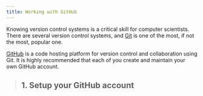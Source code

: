 ```yaml
---
title: Working with GitHub
---
```


Knowing version control systems is a critical skill for computer 
scientists. There are several version control systems, and 
[Git](https://git-scm.com/) is one of the most, if not the most, 
popular one. 

[GitHub](https://github.com/) is a code hosting platform for version 
control and collaboration using Git. It is highly recommended that each 
of you create and maintain your own GitHub account. 

> ## 1. Setup your GitHub account
> 